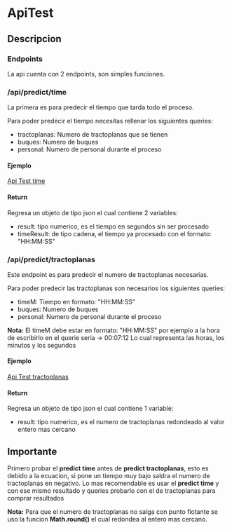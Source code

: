 # ApiTest

## Descripcion
### Endpoints
La api cuenta con 2 endpoints, son simples funciones.
### /api/predict/time
La primera es para predecir el tiempo que tarda todo el proceso.

Para poder predecir el tiempo necesitas rellenar los siguientes queries:
* tractoplanas: Numero de tractoplanas que se tienen
* buques: Numero de buques
* personal: Numero de personal durante el proceso

#### Ejemplo
[Api Test time](http://testerapi-env.7hgja2c7md.us-west-2.elasticbeanstalk.com/api/predict/time?tractoplanas=5&buques=3&personal=10)

#### Return
Regresa un objeto de tipo json el cual contiene 2 variables:
* result: tipo numerico, es el tiempo en segundos sin ser procesado
* timeResult: de tipo cadena, el tiempo ya procesado con el formato: "HH:MM:SS"

### /api/predict/tractoplanas
Este endpoint es para predecir el numero de tractoplanas necesarias.

Para poder predecir las tractoplanas son necesarios los siguientes queries:
* timeM: Tiempo en formato: "HH:MM:SS"
* buques: Numero de buques
* personal: Numero de personal durante el proceso

**Nota:** El timeM debe estar en formato: "HH:MM:SS" por ejemplo a la hora de escribirlo en el querie seria -> 00:07:12 Lo cual representa las horas, los minutos y los segundos

#### Ejemplo
[Api Test tractoplanas](http://testerapi-env.7hgja2c7md.us-west-2.elasticbeanstalk.com/api/predict/tractoplanas?timeM=00:07:41&buques=3&personal=10)

#### Return
Regresa un objeto de tipo json el cual contiene 1 variable:
* result: tipo numerico, es el numero de tractoplanas redondeado al valor entero mas cercano

## Importante
Primero probar el **predict time** antes de **predict tractoplanas**, esto es debido a la ecuacion, si pone un tiempo muy bajo saldra el numero de tractoplanas en negativo. Lo mas recomendable es usar el **predict time** y con ese mismo resultado y queries probarlo con el de tractoplanas para comprar resultados

**Nota:** Para que el numero de tractoplanas no salga con punto flotante se uso la funcion **Math.round()** el cual redondea al entero mas cercano.
